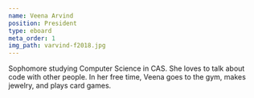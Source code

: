 ```yaml
---
name: Veena Arvind
position: President
type: eboard
meta_order: 1
img_path: varvind-f2018.jpg
---
```

Sophomore studying Computer Science in CAS. She loves to talk about code with other people. In her free time, Veena goes to the gym, makes jewelry, and plays card games.
